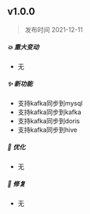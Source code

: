 ## **v1.0.0**

> 发布时间 2021-12-11

##### 💥️ 重大变动

- 无

##### ✨ 新功能

- 支持kafka同步到mysql
- 支持kafka同步到kafka
- 支持kafka同步到doris
- 支持kafka同步到hive

##### 🎨 优化

- 无

##### 🐛 修复

- 无

